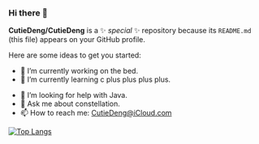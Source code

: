 ### Hi there 👋


**CutieDeng/CutieDeng** is a ✨ _special_ ✨ repository because its `README.md` (this file) appears on your GitHub profile.

Here are some ideas to get you started:

- 🔭 I’m currently working on the bed. 
- 🌱 I’m currently learning c plus plus plus plus. 
<!-- - 👯 I’m looking to collaborate on  -->
- 🤔 I’m looking for help with Java. 
- 💬 Ask me about constellation. 
- 📫 How to reach me: CutieDeng@iCloud.com 
<!-- - 😄 Pronouns:  -->
<!-- - ⚡ Fun fact:  -->

[![Top Langs](https://github-readme-stats.vercel.app/api/top-langs/?username=CutieDeng&langs_count=8)](https://github.com/anuraghazra/github-readme-stats)
